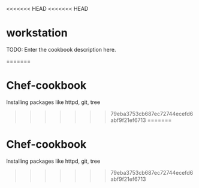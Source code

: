 <<<<<<< HEAD
<<<<<<< HEAD
# workstation

TODO: Enter the cookbook description here.

=======
# Chef-cookbook
Installing packages like httpd, git, tree
>>>>>>> 79eba3753cb687ec72744ecefd6abf9f21ef6713
=======
# Chef-cookbook
Installing packages like httpd, git, tree
>>>>>>> 79eba3753cb687ec72744ecefd6abf9f21ef6713

